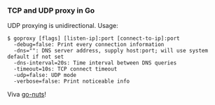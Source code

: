 ### TCP and UDP proxy in Go

UDP proxying is unidirectional.
Usage:

    $ goproxy [flags] [listen-ip]:port [connect-to-ip]:port
      -debug=false: Print every connection information
      -dns="": DNS server address, supply host:port; will use system default if not set
      -dns-interval=20s: Time interval between DNS queries
      -timeout=10s: TCP connect timeout
      -udp=false: UDP mode
      -verbose=false: Print noticeable info

Viva [go-nuts](https://groups.google.com/forum/#!topic/golang-nuts/zzW0GL4AP3k)!
